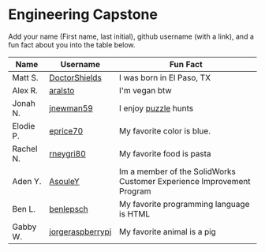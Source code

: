 # Engineering Capstone

Add your name (First name, last initial), github username (with a link), and a fun fact about you into the table below.

Name | Username | Fun Fact
--- | --- | ---
Matt S. | [DoctorShields](https://github.com/DoctorShields) | I was born in El Paso, TX
Alex R. | [aralsto](https://github.com/aralsto) | I'm vegan btw
Jonah N. | [jnewman59](https://github.com/jnewman59) | I enjoy [puzzle](http://hunt.mathcamp.org/puzzles/2019/snake_shack/threadsnake/) hunts
Elodie P. | [eprice70](https://github.com/eprice70) | My favorite color is blue.
Rachel N. | [rneygri80](https://github.com/rneygri80) | My favorite food is pasta
Aden Y. | [AsouleY](https://github.com/AsouleY) | Im a member of the SolidWorks Customer Experience Improvement Program
Ben L. | [benlepsch](https://github.com/benlepsch) | My favorite programming language is HTML
Gabby W. | [jorgeraspberrypi](github.com/jorgeraspberrypi) | My favorite animal is a pig
